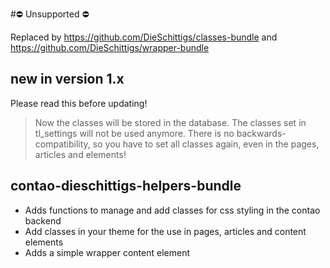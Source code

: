 #⛔️ Unsupported ⛔️

Replaced by https://github.com/DieSchittigs/classes-bundle
and https://github.com/DieSchittigs/wrapper-bundle

## new in version 1.x
Please read this before updating!
> Now the classes will be stored in the database. The classes set in tl_settings will not be used anymore. There is no backwards-compatibility, so you have to set all classes again, even in the pages, articles and elements!

## contao-dieschittigs-helpers-bundle
- Adds functions to manage and add classes for css styling in the contao backend
- Add classes in your theme for the use in pages, articles and content elements
- Adds a simple wrapper content element
